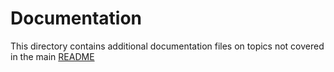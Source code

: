 # Documentation

This directory contains additional documentation files on topics not covered in the main [README](../README.md)
